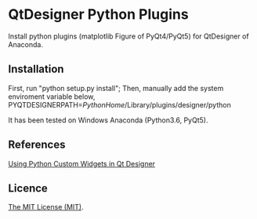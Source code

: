 # QtDesigner Python Plugins

Install python plugins (matplotlib Figure of PyQt4/PyQt5) for QtDesigner of Anaconda.

## Installation

First, run "python setup.py install"; 
Then, manually add the system enviroment variable below,
    PYQTDESIGNERPATH=$PythonHome$/Library/plugins/designer/python

It has been tested on Windows Anaconda (Python3.6, PyQt5).

## References
[Using Python Custom Widgets in Qt Designer](https://wiki.python.org/moin/PyQt/Using_Python_Custom_Widgets_in_Qt_Designer)

## Licence
[The MIT License (MIT)](https://mit-license.org/).